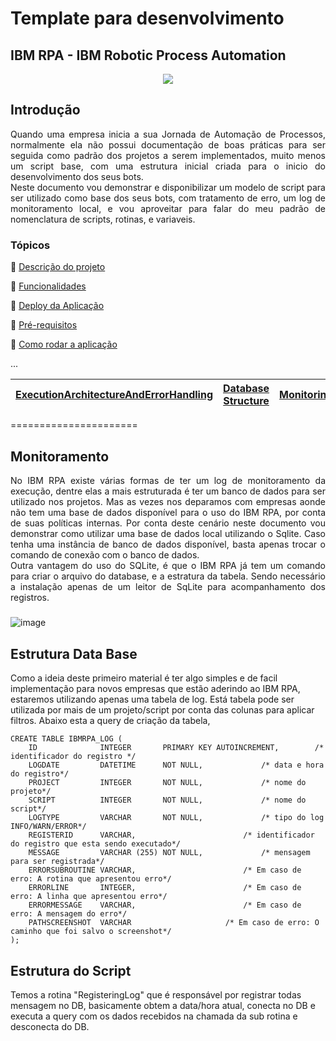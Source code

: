 
# Template para desenvolvimento

	
<h2>IBM RPA - IBM Robotic Process Automation</h2> 

<p align="center">
   <img src="http://img.shields.io/static/v1?label=STATUS&message=EM%20DESENVOLVIMENTO&color=RED&style=for-the-badge"/>
 <!--  <img src="http://img.shields.io/static/v1?label=STATUS&message=CONCLUIDO&color=GREEN&style=for-the-badge"/>-->
</p>


## Introdução 

<p align="justify">
   Quando uma empresa inicia a sua Jornada de Automação de Processos, normalmente ela não possui documentação de boas práticas para ser seguida como padrão dos projetos a serem implementados, muito menos um script base, com uma estrutura inicial criada para o inicio do desenvolvimento dos seus bots.<br />  
	Neste documento vou demonstrar e disponibilizar um modelo de script para ser utilizado como base dos seus bots, com tratamento de erro, um log de monitoramento local, e vou aproveitar para falar do meu padrão de nomenclatura de scripts, rotinas, e variaveis. 
</p>



### Tópicos 

:small_blue_diamond: [Descrição do projeto](#descrição-do-projeto)

:small_blue_diamond: [Funcionalidades](#funcionalidades)

:small_blue_diamond: [Deploy da Aplicação](#deploy-da-aplicação-dash)

:small_blue_diamond: [Pré-requisitos](#pré-requisitos)

:small_blue_diamond: [Como rodar a aplicação](#como-rodar-a-aplicação-arrow_forward)

... 

| [ExecutionArchitectureAndErrorHandling](https://github.com/angeloalves88/IBM-RPA-Script-Template/blob/main/ExecutionArchitectureAndErrorHandling.md) | [Database Structure](https://github.com/angeloalves88/IBM-RPA-Script-Template/blob/main/DatabaseStructure.md) | [Monitoring]([/Agenda/%5BCP4BA%20Tech%20Jam%202022.10.25%5D%20Americas%20Agenda.pdf](https://github.com/angeloalves88/IBM-RPA-Script-Template/blob/main/Monitoring.md)) |
| ------------------------------------------------------------ | ------------------------------------------------------------ | ------------------------------------------------------------ |


======================







## Monitoramento

<p align="justify">
   	No IBM RPA existe várias formas de ter um log de monitoramento da execução, dentre elas a mais estruturada é ter um banco de dados para ser utilizado nos projetos. Mas as vezes nos deparamos com empresas aonde não tem uma base de dados disponível para o uso do IBM RPA, por conta de suas políticas internas. Por conta deste cenário neste documento vou demonstrar como utilizar uma base de dados local utilizando o Sqlite. Caso tenha uma instância de banco de dados disponível, basta apenas trocar o comando de conexão com o banco de dados. <br />
	Outra vantagem do uso do SQLite, é que o IBM RPA já tem um comando para criar o arquivo do database, e a estratura da tabela. Sendo necessário a instalação apenas de um leitor de SqLite para acompanhamento dos registros.
</p>

<h5><designer></h5>
	
![image](https://user-images.githubusercontent.com/46223364/197344583-f2d167f6-fe7d-49aa-a956-7924ab76ab36.png)


## Estrutura Data Base 

Como a ideia deste primeiro material é ter algo simples e de facil implementação para novos empresas que estão aderindo ao IBM RPA, estaremos utilizando apenas uma tabela de log. Está tabela pode ser utilizada por mais de um projeto/script por conta das colunas para aplicar filtros.
Abaixo esta a query de criação da tabela, 

```
CREATE TABLE IBMRPA_LOG (
    ID              INTEGER       PRIMARY KEY AUTOINCREMENT,		/* identificador do registro */
    LOGDATE         DATETIME      NOT NULL,				/* data e hora do registro*/
    PROJECT         INTEGER       NOT NULL,				/* nome do projeto*/
    SCRIPT          INTEGER       NOT NULL,				/* nome do script*/
    LOGTYPE         VARCHAR       NOT NULL,				/* tipo do log INFO/WARN/ERROR*/
    REGISTERID      VARCHAR,						/* identificador do registro que esta sendo executado*/
    MESSAGE         VARCHAR (255) NOT NULL,				/* mensagem para ser registrada*/
    ERRORSUBROUTINE VARCHAR,						/* Em caso de erro: A rotina que apresentou erro*/
    ERRORLINE       INTEGER,						/* Em caso de erro: A linha que apresentou erro*/
    ERRORMESSAGE    VARCHAR,						/* Em caso de erro: A mensagem do erro*/
    PATHSCREENSHOT  VARCHAR						/* Em caso de erro: O caminho que foi salvo o screenshot*/
);
```

## Estrutura do Script  

Temos a rotina "RegisteringLog" que é responsável por registrar todas mensagem no DB, basicamente obtem a data/hora atual, conecta no DB e executa a query com os dados recebidos na chamada da sub rotina e desconecta do DB.

<h5><script></h5>

```
beginSub --name __RegisteringLog
	replaceText --texttoparse "${_logMessage}" --textpattern "\'" _logMessage=value
	getCurrentDateAndTime --localorutc "LocalTime" dateTimeNow=value
	sqliteConnect --connectionString "Data Source=${pathDataBase};Version=3;" conBd=connection success=success
	sqlExecute --connection ${conBd} --statement "INSERT INTO IBMRPA_LOG (\r\n   LOGDATE, PROJECT, SCRIPT,\r\n   LOGTYPE,REGISTERID,MESSAGE,\r\n   ERRORSUBROUTINE,ERRORLINE,\r\n   ERRORMESSAGE,PATHSCREENSHOT\r\n)\r\nVALUES (\r\n   \'${dateTimeNow}\',\'${_project}\',\'${_script}\',\r\n   \'${_logType}\',\'${_registerId}\',\'${_logMessage}\',\r\n   \'${_logErrorSubRoutine}\',\'${_logErrorLine}\',\r\n   \'${_logErrorMessage}\',\'${_logPathScreenshot}\'\r\n);" insertedRows=value
	sqlDisconnect --connection ${conBd}
endSub
```
	
<h5><designer></h5>
	
![image](https://user-images.githubusercontent.com/46223364/196575429-69d51812-0465-481a-bd8e-75276de4e147.png)


Nesta imagem podemos visualizar a query e as variaveis do script que serão inseridos na tabela.

	
![image](https://user-images.githubusercontent.com/46223364/196576959-43c0dcce-bd38-42d8-b2ca-0a747c541e55.png)

	
- dateTimeNow > Obtem o valor toda a vez que é executado a rotina
- _project and _script > Definido na rotina Initializing

	![image](https://user-images.githubusercontent.com/46223364/196580625-f0e4354c-9357-4a09-b624-f9cd547a620f.png)

- _logType, _registerId and _logMessage > Informado no comando 'Run SubRoutine(goSub)'

	![image](https://user-images.githubusercontent.com/46223364/196580558-cbf7acc1-add6-4d95-8a05-829b5c1e501f.png)

- _logErrorSubRoutine, _logErrorLine, _logErrorMessage, and _logPathScreenshot > Informado no comando 'Run SubRoutine(goSub)' da rotina __ErrorHandling

	![image](https://user-images.githubusercontent.com/46223364/196580398-0cad3d16-3076-4104-95aa-d03e23c9856e.png)

## Monitoramento

Abaixo podemos ver um screenshot da tabela de log dos registros que executaram com sucesso.
	
<h5><completed></h5>

![image](https://user-images.githubusercontent.com/46223364/197344997-38cf2d4b-d54c-49e3-9cbe-f22f91fbb342.png)

Nesta já podemos ver os casos de falhas, aonde as colunas de erro são preenchidas.
	
<h5><failed></h5>
	
![image](https://user-images.githubusercontent.com/46223364/197345234-a5b97305-078f-4aeb-b623-ba4d4fbbcb8c.png)

Por mais simples que seja esta estrutura de tabela do log, ela é muito util para o acompanhamento diario dos projetos, facilitando encontrar erro e idêntificar o processo que apresentou a falha, além de ter a mensagem de erro, linha e o screenshot da tela no momento do erro.	
	
## Estrutura do Tratamento de erro 	
	
Agora que temos a base de dados e o rastreamento, vamos verificar como eu trato o cenário de falha. 
	
Cada projeto tem sua particularidade, este modelo é ideal para cenários que pode reprocessar o item que apresentou falha do inicio. Ou seja, não importa aonde quebrou, volta no inicio e tenta novamente.
	
	Esta estrutura é ideal para Projetos que utiliza a Feature do Orquestrador de Processos do IBM RPA. 
	Que ao apresentar falha na execução, retente, ao invés de para a execução da instância na primeira falha.
	

	
![image](https://user-images.githubusercontent.com/46223364/197346753-387ed76d-c8d5-4022-87ff-1d9828b32428.png)
        
[Initialize] - Rotina responsavel por carregar e atribuir todos os valores utlizados pelo script:   
- Obter Parametros;
- Definição de variáveis;
- Conexões com serviços externos (e-mail, provedores de fila, banco de dados);
- Criação de recursos necesários para execução do script;
     
![image](https://user-images.githubusercontent.com/46223364/197346890-7d6a5493-4dc7-4ab2-8754-323062acff8c.png)

        
[Execute] - Rotina responsável por conter toda a estrutura de exeucção do processo.
        
![image](https://user-images.githubusercontent.com/46223364/197347369-15b7c32a-4716-4039-84db-ed1770c02e03.png)
  
	
[__ErrorHandling] - Rotina responsável para realizar o tratamento de erro   
- Capturar a imagem da tela e salvar   
- Capturar a mensagem de erro e escrever no log
- Limpa as variaveis de erro do log
- Reiniciar algum sistema, por exemplo fechar e abrir o aplicação/navegador, chamar a rotina que faz login, ....
- Validar se ocorreu menos de 3 tentativas de falha
        - Se sim, chama a rotina Execute novamente
        - senão, finaliza a execução com falha

![image](https://user-images.githubusercontent.com/46223364/197346987-9ff09e46-2067-4cae-aa96-38b2643fd85d.png)

	
	
	
	
	
	
	
	
	
	
:warning: 	
	
:heavy_check_mark:	
	
:memo: Tarefa 3 	
	
- [React PDF](https://react-pdf.org/)	
	
	
=====


## Licença 

The [MIT License]() (MIT)

Copyright :copyright: Ano - Titulo do Projeto
